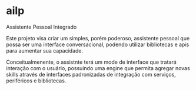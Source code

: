 # ailp
Assistente Pessoal Integrado

Este projeto visa criar um simples, porém poderoso, assistente pessoal que possa ser uma interface conversacional, podendo utilizar bibliotecas e apis para aumentar sua capacidade.

Conceitualmenente, o assistnte terá um mode de interface que tratará interação com o usuário, possuindo uma engine que permita agregar novas skills através de interfaces padronizadas de integração com serviços, periféricos e bibliotecas.
